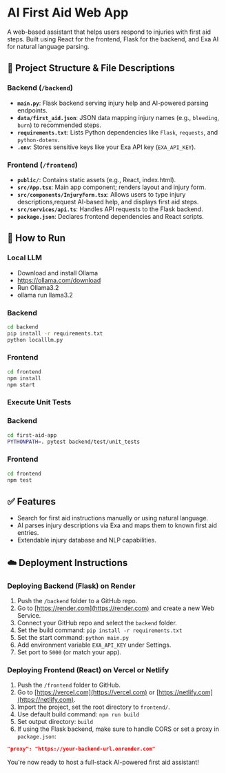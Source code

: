 # AI First Aid Web App

A web-based assistant that helps users respond to injuries with first aid steps. Built using React for the frontend, Flask for the backend, and Exa AI for natural language parsing.

## 📁 Project Structure & File Descriptions

### Backend (`/backend`)
- **`main.py`**: Flask backend serving injury help and AI-powered parsing endpoints.
- **`data/first_aid.json`**: JSON data mapping injury names (e.g., `bleeding`, `burn`) to recommended steps.
- **`requirements.txt`**: Lists Python dependencies like `Flask`, `requests`, and `python-dotenv`.
- **`.env`**: Stores sensitive keys like your Exa API key (`EXA_API_KEY`).

### Frontend (`/frontend`)
- **`public/`**: Contains static assets (e.g., React, index.html).
- **`src/App.tsx`**: Main app component; renders layout and injury form.
- **`src/components/InjuryForm.tsx`**: Allows users to type injury descriptions,request AI-based help, and displays first aid steps.
- **`src/services/api.ts`**: Handles API requests to the Flask backend.
- **`package.json`**: Declares frontend dependencies and React scripts.

## 🚀 How to Run

### Local LLM
- Download and install Ollama
- https://ollama.com/download
- Run Ollama3.2
- ollama run llama3.2


### Backend
```bash
cd backend
pip install -r requirements.txt
python localllm.py
```

### Frontend
```bash
cd frontend
npm install
npm start
```

### Execute Unit Tests

### Backend
```bash
cd first-aid-app
PYTHONPATH=. pytest backend/test/unit_tests
```

### Frontend
```bash
cd frontend
npm test
```

## ✅ Features
- Search for first aid instructions manually or using natural language.
- AI parses injury descriptions via Exa and maps them to known first aid entries.
- Extendable injury database and NLP capabilities.

## ☁️ Deployment Instructions

### Deploying Backend (Flask) on Render
1. Push the `/backend` folder to a GitHub repo.
2. Go to [https://render.com](https://render.com) and create a new Web Service.
3. Connect your GitHub repo and select the `backend` folder.
4. Set the build command: `pip install -r requirements.txt`
5. Set the start command: `python main.py`
6. Add environment variable `EXA_API_KEY` under Settings.
7. Set port to `5000` (or match your app).

### Deploying Frontend (React) on Vercel or Netlify
1. Push the `/frontend` folder to GitHub.
2. Go to [https://vercel.com](https://vercel.com) or [https://netlify.com](https://netlify.com).
3. Import the project, set the root directory to `frontend/`.
4. Use default build command: `npm run build`
5. Set output directory: `build`
6. If using the Flask backend, make sure to handle CORS or set a proxy in `package.json`:
```json
"proxy": "https://your-backend-url.onrender.com"
```

You're now ready to host a full-stack AI-powered first aid assistant!

